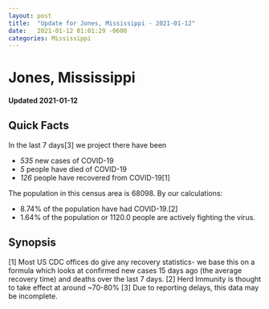 ```yaml
---
layout: post
title:  "Update for Jones, Mississippi - 2021-01-12"
date:   2021-01-12 01:01:29 -0600
categories: Mississippi
---
```


# Jones, Mississippi
#### Updated 2021-01-12

## Quick Facts

In the last 7 days[3] we project there have been
- *535* new cases of COVID-19
- *5* people have died of COVID-19
- *126* people have recovered from COVID-19[1]

The population in this census area is 68098. By our calculations:
- 8.74% of the population have had COVID-19.[2]
- 1.64% of the population or 1120.0 people are actively fighting the virus.

## Synopsis




[1] Most US CDC offices do give any recovery statistics- we base this on a formula which looks at confirmed new cases
15 days ago (the average recovery time) and deaths over the last 7 days.
[2] Herd Immunity is thought to take effect at around ~70-80%
[3] Due to reporting delays, this data may be incomplete. 
    